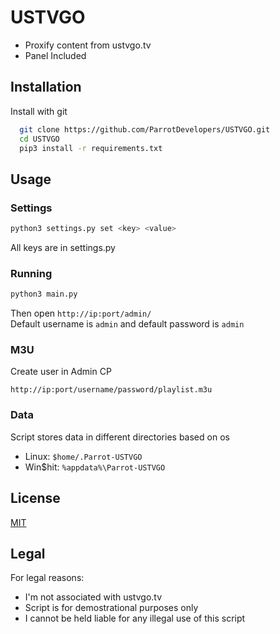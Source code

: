 
# USTVGO

- Proxify content from ustvgo.tv
- Panel Included
## Installation

Install with git

```bash
  git clone https://github.com/ParrotDevelopers/USTVGO.git
  cd USTVGO
  pip3 install -r requirements.txt
```
    
## Usage

### Settings
```bash
python3 settings.py set <key> <value>
```
All keys are in settings.py

### Running
```bash
python3 main.py
```
Then open ```http://ip:port/admin/```  
Default username is ```admin``` and default password is ```admin```

### M3U
Create user in Admin CP
```
http://ip:port/username/password/playlist.m3u
```

### Data
Script stores data in different directories based on os
- Linux: ```$home/.Parrot-USTVGO```
- Win$hit: ```%appdata%\Parrot-USTVGO```
## License

[MIT](https://mit-license.org/)


## Legal
For legal reasons:
- I'm not associated with ustvgo.tv  
- Script is for demostrational purposes only  
- I cannot be held liable for any illegal use of this script  
